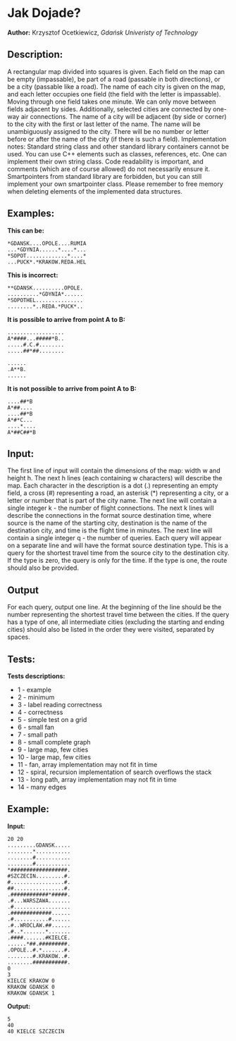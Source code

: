 # Jak Dojade?

**Author:** Krzysztof Ocetkiewicz, _Gdańsk Univeristy of Technology_

## Description:

A rectangular map divided into squares is given. Each field on the map can be empty (impassable), be part of a road (passable in both directions), or be a city (passable like a road). The name of each city is given on the map, and each letter occupies one field (the field with the letter is impassable). Moving through one field takes one minute. We can only move between fields adjacent by sides. Additionally, selected cities are connected by one-way air connections. The name of a city will be adjacent (by side or corner) to the city with the first or last letter of the name.
The name will be unambiguously assigned to the city. There will be no number or letter before or after the name of the city (if there is such a field).
Implementation notes:
Standard string class and other standard library containers cannot be used.
You can use C++ elements such as classes, references, etc.
One can implement their own string class.
Code readability is important, and comments (which are of course allowed) do not necessarily ensure it.
Smartpointers from standard library are forbidden, but you can still implement your own smartpointer class.
Please remember to free memory when deleting elements of the implemented data structures.

## Examples:

**This can be:**

```
*GDANSK....OPOLE....RUMIA
...*GDYNIA......*....*...
*SOPOT.............*....*
...PUCK*.*KRAKOW.REDA.HEL
```

**This is incorrect:**

```
**GDANSK..........OPOLE.
..........*GDYNIA*......
*SOPOTHEL...............
........*..REDA.*PUCK*..
```

**It is possible to arrive from point A to B:**

```
..................
A*####...#####*B..
.....#.C.#........
.....##*##........
```

```
......
.A**B.
......
```

**It is not possible to arrive from point A to B:**

```
....##*B
A*##....
....##*B
A*#*C...
....*....
A*##C##*B
```

## Input:

The first line of input will contain the dimensions of the map: width w and height h. The next h lines (each containing w characters) will describe the map. Each character in the description is a dot (.) representing an empty field, a cross (#) representing a road, an asterisk (\*) representing a city, or a letter or number that is part of the city name.
The next line will contain a single integer k - the number of flight connections. The next k lines will describe the connections in the format source destination time, where source is the name of the starting city, destination is the name of the destination city, and time is the flight time in minutes. The next line will contain a single integer q - the number of queries. Each query will appear on a separate line and will have the format source destination type. This is a query for the shortest travel time from the source city to the destination city. If the type is zero, the query is only for the time. If the type is one, the route should also be provided.

## Output

For each query, output one line. At the beginning of the line should be the number representing the shortest travel time between the cities. If the query has a type of one, all intermediate cities (excluding the starting and ending cities) should also be listed in the order they were visited, separated by spaces.

## Tests:

**Tests descriptions:**

- 1 - example
- 2 - minimum
- 3 - label reading correctness
- 4 - correctness
- 5 - simple test on a grid
- 6 - small fan
- 7 - small path
- 8 - small complete graph
- 9 - large map, few cities
- 10 - large map, few cities
- 11 - fan, array implementation may not fit in time
- 12 - spiral, recursion implementation of search overflows the stack
- 13 - long path, array implementation may not fit in time
- 14 - many edges

## Example:

**Input:**

```
20 20
.........GDANSK.....
........*...........
........#...........
........#...........
*##################.
#SZCZECIN.........#.
#.................#.
##................#.
.############*#####.
.#...WARSZAWA.......
.#..................
.#############......
.#...........#......
.#..WROCLAW.##......
.#..*.......*.......
.####.......#KIELCE.
......*##.#########.
.OPOLE..#.*.......#.
........#.KRAKOW..#.
........###########.
0
3
KIELCE KRAKOW 0
KRAKOW GDANSK 0
KRAKOW GDANSK 1
```

**Output:**

```
5
40
40 KIELCE SZCZECIN
```

